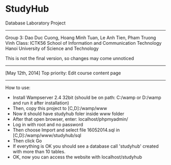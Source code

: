 StudyHub
===========

Database Laboratory Project

-----------
Group 3: Dao Duc Cuong, Hoang Minh Tuan, Le Anh Tien, Pham Truong Vinh
Class: ICTK56
School of Information and Communication Technology
Hanoi University of Science and Technology

This is not the final version, so changes may come unnoticed

-----------

[May 12th, 2014] Top priority: Edit course content page

-----------

How to use:

- Install Wampserver 2.4 32bit (should be on path: C:/wamp or D:/wamp and run it after installation)
- Then, copy this project to [C,D]:/wamp/www
- Now it should have studyhub foler inside www folder
- After that open browser, enter: localhost/phpmyadmin/
- Log in with root and no password
- Then choose Import and select file 16052014.sql in [C,D]:/wamp/www/studyhub/sql
- Then click Go
- If everything is OK you should see a database call 'studyhub' created with more than 10 tables.
- OK, now you can access the website with localhost/studyhub
